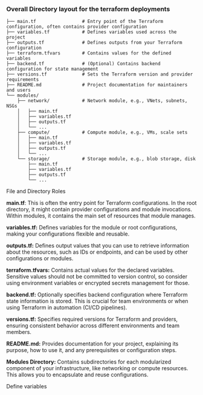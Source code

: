 ### Overall Directory layout for the terraform deployments
```.
├── main.tf                 # Entry point of the Terraform configuration, often contains provider configuration
├── variables.tf            # Defines variables used across the project
├── outputs.tf              # Defines outputs from your Terraform configuration
├── terraform.tfvars        # Contains values for the defined variables
├── backend.tf              # (Optional) Contains backend configuration for state management
├── versions.tf             # Sets the Terraform version and provider requirements
├── README.md               # Project documentation for maintainers and users
└── modules/
    ├── network/            # Network module, e.g., VNets, subnets, NSGs
    │   ├── main.tf
    │   ├── variables.tf
    │   ├── outputs.tf
    │   └── ...
    ├── compute/            # Compute module, e.g., VMs, scale sets
    │   ├── main.tf
    │   ├── variables.tf
    │   ├── outputs.tf
    │   └── ...
    └── storage/            # Storage module, e.g., blob storage, disk
        ├── main.tf
        ├── variables.tf
        ├── outputs.tf
        └── ...
```
File and Directory Roles

**main.tf**: This is often the entry point for Terraform configurations. In the root directory, it might contain provider configurations and module invocations. Within modules, it contains the main set of resources that module manages.

**variables.tf:** Defines variables for the module or root configurations, making your configurations flexible and reusable.

**outputs.tf:** Defines output values that you can use to retrieve information about the resources, such as IDs or endpoints, and can be used by other configurations or modules.

**terraform.tfvars:** Contains actual values for the declared variables. Sensitive values should not be committed to version control, so consider using environment variables or encrypted secrets management for those.

**backend.tf:** Optionally specifies backend configuration where Terraform state information is stored. This is crucial for team environments or when using Terraform in automation (CI/CD pipelines).

**versions.tf:** Specifies required versions for Terraform and providers, ensuring consistent behavior across different environments and team members.

**README.md:** Provides documentation for your project, explaining its purpose, how to use it, and any prerequisites or configuration steps.

**Modules Directory:** Contains subdirectories for each modularized component of your infrastructure, like networking or compute resources. This allows you to encapsulate and reuse configurations.


Define variables
